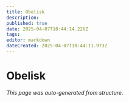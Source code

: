 ```yaml
---
title: Obelisk
description: 
published: true
date: 2025-04-07T10:44:14.226Z
tags: 
editor: markdown
dateCreated: 2025-04-07T10:44:11.973Z
---
```


# Obelisk

*This page was auto-generated from structure.*